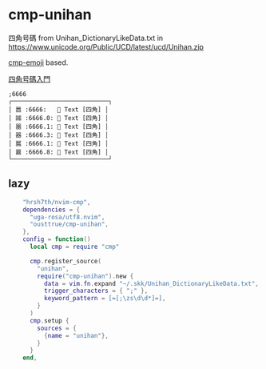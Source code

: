 # cmp-unihan

四角号碼 from Unihan_DictionaryLikeData.txt in https://www.unicode.org/Public/UCD/latest/ucd/Unihan.zip

[cmp-emoji](https://github.com/hrsh7th/cmp-emoji) based.

[四角号碼入門](https://www.seiwatei.net/chinakan/inpsj.cgi)

```
;6666
┌───────────────────────────┐
│ 嚣 :6666:   󰉿 Text [四角] │
│ 嘂 :6666.0: 󰉿 Text [四角] │
│ 噐 :6666.1: 󰉿 Text [四角] │
│ 器 :6666.3: 󰉿 Text [四角] │
│ 嚚 :6666.1: 󰉿 Text [四角] │
│ 囂 :6666.8: 󰉿 Text [四角] │
└───────────────────────────┘
```

## lazy

```lua
    "hrsh7th/nvim-cmp",
    dependencies = {
      "uga-rosa/utf8.nvim",
      "ousttrue/cmp-unihan",
    },
    config = function()
      local cmp = require "cmp"

      cmp.register_source(
        "unihan",
        require("cmp-unihan").new {
          data = vim.fn.expand "~/.skk/Unihan_DictionaryLikeData.txt",
          trigger_characters = { ";" },
          keyword_pattern = [=[;\zs\d\d*]=],
        }
      )
      cmp.setup {
        sources = {
          {name = "unihan"},
        }
      }
    end,
```
